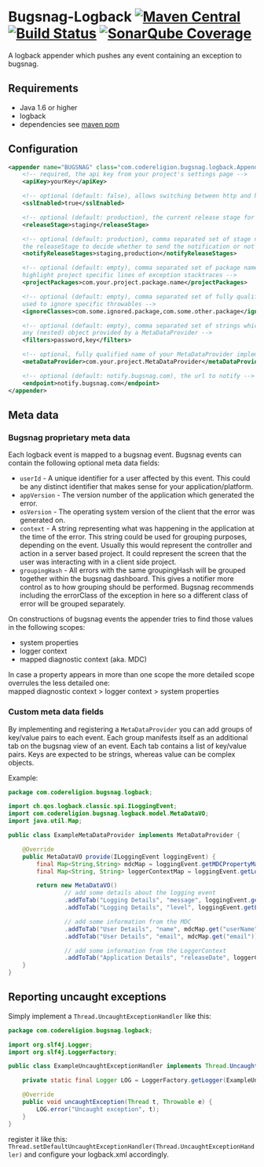 # Bugsnag-Logback [![Maven Central](https://maven-badges.herokuapp.com/maven-central/com.codereligion/bugsnag-logback/badge.svg)](https://maven-badges.herokuapp.com/maven-central/com.codereligion/bugsnag-logback) [![Build Status](https://ssl.webpack.de/secure-jenkins.codereligion.com/buildStatus/icon?job=bugsnag-logback-master-build-flow)](http://jenkins.codereligion.com/view/bugsnag-logback/job/bugsnag-logback-master-build-flow/) [![SonarQube Coverage](https://img.shields.io/sonar/http/sonar.codereligion.com/com.codereligion:bugsnag-logback/coverage.svg)](http://sonar.codereligion.com/dashboard/index/134)

A logback appender which pushes any event containing an exception to bugsnag.

## Requirements
* Java 1.6 or higher
* logback
* dependencies see [maven pom](pom.xml)

## Configuration
```xml
<appender name="BUGSNAG" class="com.codereligion.bugsnag.logback.Appender">
    <!-- required, the api key from your project's settings page -->
    <apiKey>yourKey</apiKey>

    <!-- optional (default: false), allows switching between http and https -->
    <sslEnabled>true</sslEnabled>

    <!-- optional (default: production), the current release stage for the application -->
    <releaseStage>staging</releaseStage>

    <!-- optional (default: production), comma separated set of stage names which is matched against
    the releaseStage to decide whether to send the notification or not -->
    <notifyReleaseStages>staging,production</notifyReleaseStages>

    <!-- optional (default: empty), comma separated set of package names which is used to
    highlight project specific lines of exception stacktraces -->
    <projectPackages>com.your.project.package.name</projectPackages>

    <!-- optional (default: empty), comma separated set of fully qualified class names which is
    used to ignore specific throwables -->
    <ignoreClasses>com.some.ignored.package,com.some.other.package</ignoreClasses>

    <!-- optional (default: empty), comma separated set of strings which will be removed from
    any (nested) object provided by a MetaDataProvider -->
    <filters>password,key</filters>

    <!-- optional, fully qualified name of your MetaDataProvider implementation -->
    <metaDataProvider>com.your.project.MetaDataProvider</metaDataProvider>

    <!-- optional (default: notify.bugsnag.com), the url to notify -->
    <endpoint>notify.bugsnag.com</endpoint>
</appender>
```

## Meta data

### Bugsnag proprietary meta data
Each logback event is mapped to a bugsnag event. Bugsnag events can contain the following optional meta data fields:

* ```userId``` - A unique identifier for a user affected by this event. This could be any distinct identifier that
makes sense for your application/platform.
* ```appVersion``` - The version number of the application which generated the error.
* ```osVersion``` - The operating system version of the client that the error was generated on.
* ```context``` - A string representing what was happening in the application at the time of the error. This string
could be used for grouping purposes, depending on the event. Usually this would represent the controller and
action in a server based project. It could represent the screen that the user was interacting with in a client side
project.
* ```groupingHash``` - All errors with the same groupingHash will be grouped together within the bugsnag dashboard.
This gives a notifier more control as to how grouping should be performed. Bugsnag recommends including the errorClass
of the exception in here so a different class of error will be grouped separately.

On constructions of bugsnag events the appender tries to find those values in the following scopes:

* system properties
* logger context
* mapped diagnostic context (aka. MDC)

In case a property appears in more than one scope the more detailed scope overrules the less detailed one:<br/>
mapped diagnostic context > logger context > system properties

### Custom meta data fields
By implementing and registering a ```MetaDataProvider``` you can add groups of key/value pairs to each event. Each group
manifests itself as an additional tab on the bugsnag view of an event. Each tab contains a list of key/value pairs.
Keys are expected to be strings, whereas value can be complex objects.

Example:
```java
package com.codereligion.bugsnag.logback;

import ch.qos.logback.classic.spi.ILoggingEvent;
import com.codereligion.bugsnag.logback.model.MetaDataVO;
import java.util.Map;

public class ExampleMetaDataProvider implements MetaDataProvider {

    @Override
    public MetaDataVO provide(ILoggingEvent loggingEvent) {
        final Map<String,String> mdcMap = loggingEvent.getMDCPropertyMap();
        final Map<String, String> loggerContextMap = loggingEvent.getLoggerContextVO().getPropertyMap();

        return new MetaDataVO()
                // add some details about the logging event
                .addToTab("Logging Details", "message", loggingEvent.getFormattedMessage())
                .addToTab("Logging Details", "level", loggingEvent.getLevel())

                // add some information from the MDC
                .addToTab("User Details", "name", mdcMap.get("userName"))
                .addToTab("User Details", "email", mdcMap.get("email"))

                // add some information from the LoggerContext
                .addToTab("Application Details", "releaseDate", loggerContextMap.get("appReleaseDate"));
    }
}

```

## Reporting uncaught exceptions
Simply implement a ```Thread.UncaughtExceptionHandler``` like this:
```java
package com.codereligion.bugsnag.logback;

import org.slf4j.Logger;
import org.slf4j.LoggerFactory;

public class ExampleUncaughtExceptionHandler implements Thread.UncaughtExceptionHandler {

    private static final Logger LOG = LoggerFactory.getLogger(ExampleUncaughtExceptionHandler.class);

    @Override
    public void uncaughtException(Thread t, Throwable e) {
        LOG.error("Uncaught exception", t);
    }
}

```

register it like this: ```Thread.setDefaultUncaughtExceptionHandler(Thread.UncaughtExceptionHandler)``` and configure
your logback.xml accordingly.

